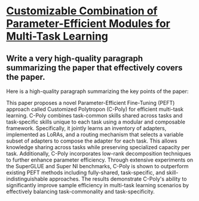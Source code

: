 # [Customizable Combination of Parameter-Efficient Modules for Multi-Task   Learning](https://arxiv.org/abs/2312.03248)

## Write a very high-quality paragraph summarizing the paper that effectively covers the paper.

 Here is a high-quality paragraph summarizing the key points of the paper:

This paper proposes a novel Parameter-Efficient Fine-Tuning (PEFT) approach called Customized Polytropon (C-Poly) for efficient multi-task learning. C-Poly combines task-common skills shared across tasks and task-specific skills unique to each task using a modular and composable framework. Specifically, it jointly learns an inventory of adapters, implemented as LoRAs, and a routing mechanism that selects a variable subset of adapters to compose the adapter for each task. This allows knowledge sharing across tasks while preserving specialized capacity per task. Additionally, C-Poly incorporates low-rank decomposition techniques to further enhance parameter efficiency. Through extensive experiments on the SuperGLUE and Super NI benchmarks, C-Poly is shown to outperform existing PEFT methods including fully-shared, task-specific, and skill-indistinguishable approaches. The results demonstrate C-Poly's ability to significantly improve sample efficiency in multi-task learning scenarios by effectively balancing task-commonality and task-specificity.
